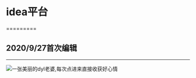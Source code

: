 # idea平台
=========
## 2020/9/27首次编辑
***
![一张美丽的dyl老婆,每次点进来直接收获好心情](https://image.baidu.com/search/detail?ct=503316480&z=0&ipn=d&word=jisoo&step_word=&hs=0&pn=0&spn=0&di=64020&pi=0&rn=1&tn=baiduimagedetail&is=0%2C0&istype=0&ie=utf-8&oe=utf-8&in=&cl=2&lm=-1&st=undefined&cs=1755707804%2C349878212&os=3807013920%2C881487536&simid=3415713167%2C273125579&adpicid=0&lpn=0&ln=260&fr=&fmq=1601139174358_R&fm=&ic=undefined&s=undefined&hd=undefined&latest=undefined&copyright=undefined&se=&sme=&tab=0&width=undefined&height=undefined&face=undefined&ist=&jit=&cg=&bdtype=0&oriquery=&objurl=http%3A%2F%2Fb-ssl.duitang.com%2Fuploads%2Fitem%2F201803%2F12%2F20180312143332_awrnb.jpg&fromurl=ippr_z2C%24qAzdH3FAzdH3Fooo_z%26e3B17tpwg2_z%26e3Bv54AzdH3Fks52AzdH3F%3Ft1%3Dl0cd890md&gsm=1&rpstart=0&rpnum=0&islist=&querylist=&force=undefined)
